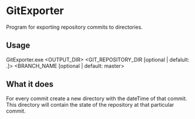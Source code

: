 # GitExporter
Program for exporting repository commits to directories.

## Usage
GitExporter.exe <OUTPUT_DIR> <GIT_REPOSITORY_DIR [optional | defalult: .]> <BRANCH_NAME [optional | default: master>

## What it does
For every commit create a new directory with the dateTime of that commit. This directory will contain the state of the repository at that particular commit.
